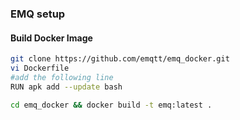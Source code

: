 ### EMQ setup

#### Build Docker Image
```bash
git clone https://github.com/emqtt/emq_docker.git
vi Dockerfile
#add the following line
RUN apk add --update bash

cd emq_docker && docker build -t emq:latest .
```
